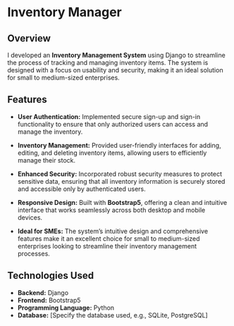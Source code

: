 # Inventory Manager

## Overview

I developed an **Inventory Management System** using Django to streamline the process of tracking and managing inventory items. The system is designed with a focus on usability and security, making it an ideal solution for small to medium-sized enterprises.

## Features

- **User Authentication:** Implemented secure sign-up and sign-in functionality to ensure that only authorized users can access and manage the inventory.

- **Inventory Management:** Provided user-friendly interfaces for adding, editing, and deleting inventory items, allowing users to efficiently manage their stock.

- **Enhanced Security:** Incorporated robust security measures to protect sensitive data, ensuring that all inventory information is securely stored and accessible only by authenticated users.

- **Responsive Design:** Built with **Bootstrap5**, offering a clean and intuitive interface that works seamlessly across both desktop and mobile devices.

- **Ideal for SMEs:** The system’s intuitive design and comprehensive features make it an excellent choice for small to medium-sized enterprises looking to streamline their inventory management processes.

## Technologies Used

- **Backend:** Django
- **Frontend:** Bootstrap5
- **Programming Language:** Python
- **Database:** [Specify the database used, e.g., SQLite, PostgreSQL]

